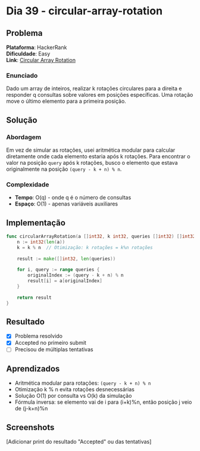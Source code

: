 # Dia 39 - circular-array-rotation

## Problema

**Plataforma**: HackerRank  
**Dificuldade**: Easy  
**Link**: [Circular Array Rotation](https://www.hackerrank.com/challenges/circular-array-rotation)

### Enunciado

Dado um array de inteiros, realizar k rotações circulares para a direita e responder q consultas sobre valores em posições específicas. Uma rotação move o último elemento para a primeira posição.

## Solução

### Abordagem

Em vez de simular as rotações, usei aritmética modular para calcular diretamente onde cada elemento estaria após k rotações. Para encontrar o valor na posição `query` após k rotações, busco o elemento que estava originalmente na posição `(query - k + n) % n`.

### Complexidade

- **Tempo**: O(q) - onde q é o número de consultas
- **Espaço**: O(1) - apenas variáveis auxiliares

## Implementação

```go
func circularArrayRotation(a []int32, k int32, queries []int32) []int32 {
    n := int32(len(a))
    k = k % n  // Otimização: k rotações = k%n rotações
    
    result := make([]int32, len(queries))
    
    for i, query := range queries {
        originalIndex := (query - k + n) % n
        result[i] = a[originalIndex]
    }
    
    return result
}
```

## Resultado

- [x] Problema resolvido
- [x] Accepted no primeiro submit
- [ ] Precisou de múltiplas tentativas

## Aprendizados

- Aritmética modular para rotações: `(query - k + n) % n`
- Otimização k % n evita rotações desnecessárias
- Solução O(1) por consulta vs O(k) da simulação
- Fórmula inversa: se elemento vai de i para (i+k)%n, então posição j veio de (j-k+n)%n

## Screenshots

[Adicionar print do resultado "Accepted" ou das tentativas]
